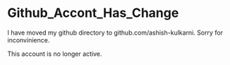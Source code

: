 Github_Accont_Has_Change
========================

I have moved my github directory to github.com/ashish-kulkarni. Sorry for inconvinience.

This account is no longer active.
